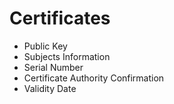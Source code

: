 # Certificates

- Public Key
- Subjects Information
- Serial Number
- Certificate Authority Confirmation
- Validity Date
